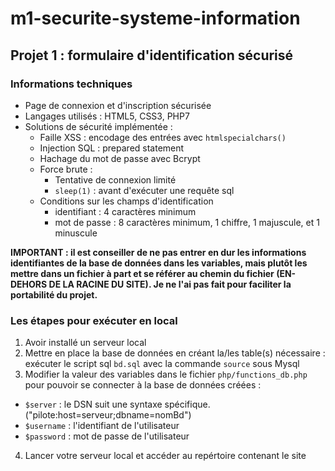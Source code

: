 # m1-securite-systeme-information

## Projet 1 : formulaire d'identification sécurisé

### Informations techniques

- Page de connexion et d'inscription sécurisée
- Langages utilisés : HTML5, CSS3, PHP7
- Solutions de sécurité implémentée :
  - Faille XSS : encodage des entrées avec `htmlspecialchars()`
  - Injection SQL : prepared statement
  - Hachage du mot de passe avec Bcrypt
  - Force brute :
    - Tentative de connexion limité
    - `sleep(1)` : avant d'exécuter une requête sql
  - Conditions sur les champs d'identification
    - identifiant : 4 caractères minimum
    - mot de passe : 8 caractères minimum, 1 chiffre, 1 majuscule, et 1 minuscule


**IMPORTANT : il est conseiller de ne pas entrer en dur les informations identifiantes de la base de données dans les variables, mais plutôt les mettre dans un fichier à part et se référer au chemin du fichier (EN-DEHORS DE LA RACINE DU SITE). Je ne l'ai pas fait pour faciliter la portabilité du projet.**    


### Les étapes pour exécuter en local

1. Avoir installé un serveur local
2. Mettre en place la base de données en créant la/les table(s) nécessaire : exécuter le script sql `bd.sql` avec la commande `source` sous Mysql
3. Modifier la valeur des variables dans le fichier `php/functions_db.php` pour pouvoir se connecter à la base de données créées :
- `$server` : le DSN suit une syntaxe spécifique. ("pilote:host=serveur;dbname=nomBd")
- `$username` : l'identifiant de l'utilisateur
- `$password` : mot de passe de l'utilisateur
4. Lancer votre serveur local et accéder au repértoire contenant le site
